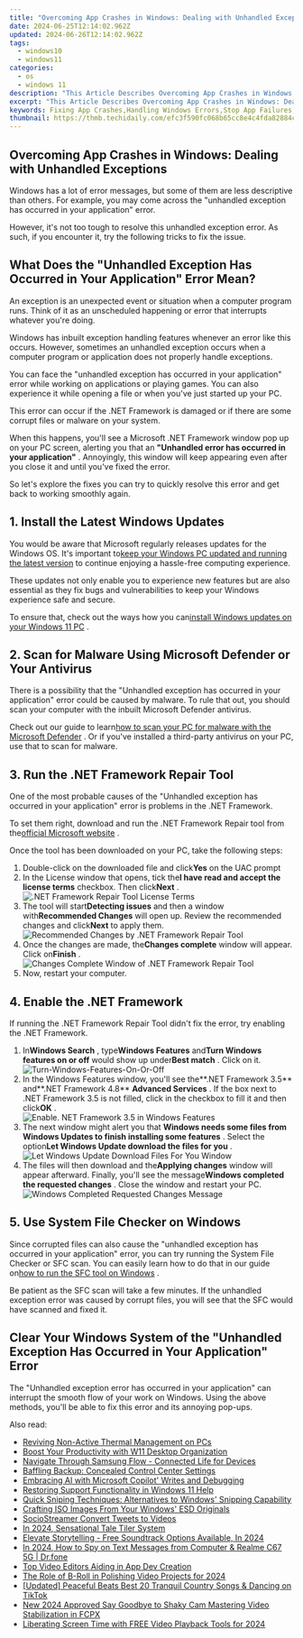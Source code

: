 ```yaml
---
title: "Overcoming App Crashes in Windows: Dealing with Unhandled Exceptions"
date: 2024-06-25T12:14:02.962Z
updated: 2024-06-26T12:14:02.962Z
tags:
  - windows10
  - windows11
categories:
  - os
  - windows 11
description: "This Article Describes Overcoming App Crashes in Windows: Dealing with Unhandled Exceptions"
excerpt: "This Article Describes Overcoming App Crashes in Windows: Dealing with Unhandled Exceptions"
keywords: Fixing App Crashes,Handling Windows Errors,Stop App Failures,Solving Unhandled Issues,Windows Exception Fix,Prevent Software Crash,Avoid Windows App Fails
thumbnail: https://thmb.techidaily.com/efc3f590fc068b65cc8e4c4fda82884c66683db0be7b320fd391a90a34b6fb91.jpg
---
```


## Overcoming App Crashes in Windows: Dealing with Unhandled Exceptions

 Windows has a lot of error messages, but some of them are less descriptive than others. For example, you may come across the "unhandled exception has occurred in your application" error.

 However, it's not too tough to resolve this unhandled exception error. As such, if you encounter it, try the following tricks to fix the issue.

## What Does the "Unhandled Exception Has Occurred in Your Application" Error Mean?

 An exception is an unexpected event or situation when a computer program runs. Think of it as an unscheduled happening or error that interrupts whatever you're doing.

 Windows has inbuilt exception handling features whenever an error like this occurs. However, sometimes an unhandled exception occurs when a computer program or application does not properly handle exceptions.

 You can face the "unhandled exception has occurred in your application" error while working on applications or playing games. You can also experience it while opening a file or when you've just started up your PC.

 This error can occur if the .NET Framework is damaged or if there are some corrupt files or malware on your system.

 When this happens, you'll see a Microsoft .NET Framework window pop up on your PC screen, alerting you that an **"Unhandled error has occurred in your application"** . Annoyingly, this window will keep appearing even after you close it and until you've fixed the error.

 So let's explore the fixes you can try to quickly resolve this error and get back to working smoothly again.

## 1\. Install the Latest Windows Updates

 You would be aware that Microsoft regularly releases updates for the Windows OS. It's important to[keep your Windows PC updated and running the latest version](https://www.makeuseof.com/windows-update-new-version-releases-reasons/) to continue enjoying a hassle-free computing experience.

 These updates not only enable you to experience new features but are also essential as they fix bugs and vulnerabilities to keep your Windows experience safe and secure.

 To ensure that, check out the ways how you can[install Windows updates on your Windows 11 PC](https://www.makeuseof.com/windows-11-install-updates/) .

## 2\. Scan for Malware Using Microsoft Defender or Your Antivirus

 There is a possibility that the "Unhandled exception has occurred in your application" error could be caused by malware. To rule that out, you should scan your computer with the inbuilt Microsoft Defender antivirus.

 Check out our guide to learn[how to scan your PC for malware with the Microsoft Defender](https://www.makeuseof.com/windows-11-quick-security-guide/) . Or if you've installed a third-party antivirus on your PC, use that to scan for malware.

## 3\. Run the .NET Framework Repair Tool

 One of the most probable causes of the "Unhandled exception has occurred in your application" error is problems in the .NET Framework.

 To set them right, download and run the .NET Framework Repair tool from the[official Microsoft website](https://www.microsoft.com/en-us/download/details.aspx?id=30135&751be11f-ede8-5a0c-058c-2ee190a24fa6=True) .

 Once the tool has been downloaded on your PC, take the following steps:

1. Double-click on the downloaded file and click**Yes** on the UAC prompt
2. In the License window that opens, tick the**I have read and accept the license terms** checkbox. Then click**Next** .  
![.NET Framework Repair Tool License Terms](https://static1.makeuseofimages.com/wordpress/wp-content/uploads/2023/02/net-framework-tool-license-terms.jpg)
3. The tool will start**Detecting issues** and then a window with**Recommended Changes** will open up. Review the recommended changes and click**Next** to apply them.  
![Recommended Changes by .NET Framework Repair Tool](https://static1.makeuseofimages.com/wordpress/wp-content/uploads/2023/02/net-framework-repair-tool-changes.jpg)
4. Once the changes are made, the**Changes complete** window will appear. Click on**Finish** .  
![Changes Complete Window of .NET Framework Repair Tool](https://static1.makeuseofimages.com/wordpress/wp-content/uploads/2023/02/net-framework-repair-tool-changes-complete.jpg)
5. Now, restart your computer.

## 4\. Enable the .NET Framework

 If running the .NET Framework Repair Tool didn't fix the error, try enabling the .NET Framework.

1. In**Windows Search** , type**Windows Features** and**Turn Windows features on or off** would show up under**Best match** . Click on it.  
![Turn-Windows-Features-On-Or-Off](https://static1.makeuseofimages.com/wordpress/wp-content/uploads/2023/02/turn-windows-features-on-or-off.jpg)
2. In the Windows Features window, you'll see the**.NET Framework 3.5** and**.NET Framework 4.8** **Advanced Services** . If the box next to .NET Framework 3.5 is not filled, click in the checkbox to fill it and then click**OK** .  
![Enable. NET Framework 3.5 in Windows Features](https://static1.makeuseofimages.com/wordpress/wp-content/uploads/2023/02/enable-net-framework-1.jpg)
3. The next window might alert you that **Windows needs some files from Windows Updates to finish installing some features** . Select the option**Let Windows Update download the files for you** .  
![Let Windows Update Download Files For You Window](https://static1.makeuseofimages.com/wordpress/wp-content/uploads/2023/02/let-windows-update-download.jpg)
4. The files will then download and the**Applying changes** window will appear afterward. Finally, you'll see the message**Windows completed the requested changes** . Close the window and restart your PC.  
![Windows Completed Requested Changes Message](https://static1.makeuseofimages.com/wordpress/wp-content/uploads/2023/02/windows-completed-requested-changes.jpg)

## 5\. Use System File Checker on Windows

 Since corrupted files can also cause the "unhandled exception has occurred in your application" error, you can try running the System File Checker or SFC scan. You can easily learn how to do that in our guide on[how to run the SFC tool on Windows](https://www.makeuseof.com/system-file-checker-sfc-windows/) .

 Be patient as the SFC scan will take a few minutes. If the unhandled exception error was caused by corrupt files, you will see that the SFC would have scanned and fixed it.

## Clear Your Windows System of the "Unhandled Exception Has Occurred in Your Application" Error

 The "Unhandled exception error has occurred in your application" can interrupt the smooth flow of your work on Windows. Using the above methods, you'll be able to fix this error and its annoying pop-ups.

<ins class="adsbygoogle"
     style="display:block"
     data-ad-format="autorelaxed"
     data-ad-client="ca-pub-7571918770474297"
     data-ad-slot="1223367746"></ins>



<ins class="adsbygoogle"
     style="display:block"
     data-ad-client="ca-pub-7571918770474297"
     data-ad-slot="8358498916"
     data-ad-format="auto"
     data-full-width-responsive="true"></ins>

<span class="atpl-alsoreadstyle">Also read:</span>
<div><ul>
<li><a href="https://windows11.techidaily.com/reviving-non-active-thermal-management-on-pcs/"><u>Reviving Non-Active Thermal Management on PCs</u></a></li>
<li><a href="https://windows11.techidaily.com/boost-your-productivity-with-w11-desktop-organization/"><u>Boost Your Productivity with W11 Desktop Organization</u></a></li>
<li><a href="https://windows11.techidaily.com/navigate-through-samsung-flow-connected-life-for-devices/"><u>Navigate Through Samsung Flow - Connected Life for Devices</u></a></li>
<li><a href="https://windows11.techidaily.com/baffling-backup-concealed-control-center-settings/"><u>Baffling Backup: Concealed Control Center Settings</u></a></li>
<li><a href="https://windows11.techidaily.com/embracing-ai-with-microsoft-copilot-writes-and-debugging/"><u>Embracing AI with Microsoft Copilot' Writes and Debugging</u></a></li>
<li><a href="https://windows11.techidaily.com/restoring-support-functionality-in-windows-11-help/"><u>Restoring Support Functionality in Windows 11 Help</u></a></li>
<li><a href="https://windows11.techidaily.com/quick-sniping-techniques-alternatives-to-windows-snipping-capability/"><u>Quick Sniping Techniques: Alternatives to Windows' Snipping Capability</u></a></li>
<li><a href="https://windows11.techidaily.com/crafting-iso-images-from-your-windows-esd-originals/"><u>Crafting ISO Images From Your Windows' ESD Originals</u></a></li>
<li><a href="https://twitter-videos.techidaily.com/sociostreamer-convert-tweets-to-videos/"><u>SocioStreamer  Convert Tweets to Videos</u></a></li>
<li><a href="https://extra-support.techidaily.com/in-2024-sensational-tale-tiler-system/"><u>In 2024, Sensational Tale Tiler System</u></a></li>
<li><a href="https://facebook-record-videos.techidaily.com/elevate-storytelling-free-soundtrack-options-available-in-2024/"><u>Elevate Storytelling - Free Soundtrack Options Available, In 2024</u></a></li>
<li><a href="https://android-location-track.techidaily.com/in-2024-how-to-spy-on-text-messages-from-computer-and-realme-c67-5g-drfone-by-drfone-virtual-android/"><u>In 2024, How to Spy on Text Messages from Computer & Realme C67 5G | Dr.fone</u></a></li>
<li><a href="https://extra-hints.techidaily.com/top-video-editors-aiding-in-app-dev-creation/"><u>Top Video Editors Aiding in App Dev Creation</u></a></li>
<li><a href="https://some-approaches.techidaily.com/the-role-of-b-roll-in-polishing-video-projects-for-2024/"><u>The Role of B-Roll in Polishing Video Projects for 2024</u></a></li>
<li><a href="https://tiktok-video-files.techidaily.com/updated-peaceful-beats-best-20-tranquil-country-songs-and-dancing-on-tiktok/"><u>[Updated] Peaceful Beats  Best 20 Tranquil Country Songs & Dancing on TikTok</u></a></li>
<li><a href="https://ai-video-tools.techidaily.com/new-2024-approved-say-goodbye-to-shaky-cam-mastering-video-stabilization-in-fcpx/"><u>New 2024 Approved Say Goodbye to Shaky Cam Mastering Video Stabilization in FCPX</u></a></li>
<li><a href="https://extra-guidance.techidaily.com/liberating-screen-time-with-free-video-playback-tools-for-2024/"><u>Liberating Screen Time with FREE Video Playback Tools for 2024</u></a></li>
</ul></div>
